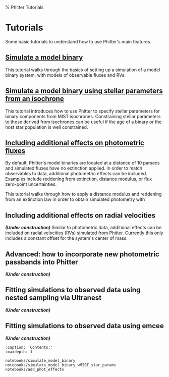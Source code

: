% Phitter Tutorials

# Tutorials

Some basic tutorials to understand how to use Phitter's main features.

## [Simulate a model binary](notebooks/simulate_model_binary)

This tutorial walks through the basics of setting up a simulation of a model binary system, with models of observable fluxes and RVs.

## [Simulate a model binary using stellar parameters from an isochrone](notebooks/simulate_model_binary_wMIST_star_params)

This tutorial introduces how to use Phitter to specify stellar parameters for binary components from MIST isochrones. Constraining stellar parameters to those derived from isochrones can be useful if the age of a binary or the host star population is well constrained.

## [Including additional effects on photometric fluxes](notebooks/add_phot_effects)

By default, Phitter's model binaries are located at a distance of 10 parsecs and simulated fluxes have no extinction applied. In order to match observables to data, additional photometric effects can be included. Examples include reddening from extinction, distance modulus, or flux zero-point uncertainties.

This tutorial walks through how to apply a distance modulus and reddening from an extinction law in order to obtain simulated photometry with 

## Including additional effects on radial velocities

***(Under construction)*** Similar to photometric data, additional effects can be included on radial velocities (RVs) simulated from Phitter. Currently this only includes a constant offset for the system's center of mass.

## Advanced: how to incorporate new photometric passbands into Phitter

***(Under construction)*** 

## Fitting simulations to observed data using nested sampling via Ultranest

***(Under construction)***

## Fitting simulations to observed data using emcee

***(Under construction)***

```{toctree}
:caption: 'Contents:'
:maxdepth: 1

notebooks/simulate_model_binary
notebooks/simulate_model_binary_wMIST_star_params
notebooks/add_phot_effects
```